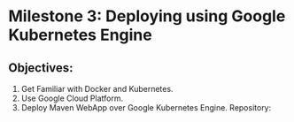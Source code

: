 # Milestone 3: Deploying using Google Kubernetes Engine
## Objectives:
1. Get Familiar with Docker and Kubernetes.
2. Use Google Cloud Platform.
3. Deploy Maven WebApp over Google Kubernetes Engine.
Repository:
